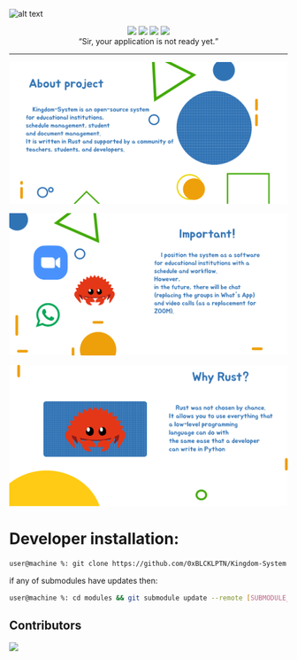 ![alt text](https://raw.githubusercontent.com/blcklptn/Kingdom-System/main/docs/screenshots/preview.png)

<div align="center">
  <img src="https://img.shields.io/github/repo-size/blcklptn/Kingdom-System?style=plastic"/>
  <img src="https://img.shields.io/github/license/blcklptn/Kingdom-System?style=plastic"/>
  <img src="https://img.shields.io/github/v/release/blcklptn/Kingdom-System?style=plastic"/>
  <img src="https://tokei.rs/b1/github/0xBLCKLPTN/Kingdom-System"/>
</div>

<div align="center">
  <q>Sir, your application is not ready yet.</q>
</div>

---

![alt text](https://github.com/0xBLCKLPTN/Kingdom-System/blob/main/docs/screenshots/AboutProject.svg)


![alt text](https://github.com/0xBLCKLPTN/Kingdom-System/blob/main/docs/screenshots/Important.svg)


![alt text](https://github.com/0xBLCKLPTN/Kingdom-System/blob/main/docs/screenshots/WhyRust.svg)


# Developer installation:
```sh
user@machine %: git clone https://github.com/0xBLCKLPTN/Kingdom-System --recurse-submodules
```

if any of submodules have updates then:
```sh
user@machine %: cd modules && git submodule update --remote [SUBMODULE_NAME]
```


## Contributors
<a href="https://github.com/blcklptn/Kingdom-System/graphs/contributors">
  <img src="https://contrib.rocks/image?repo=blcklptn/Kingdom-System" />
</a>

